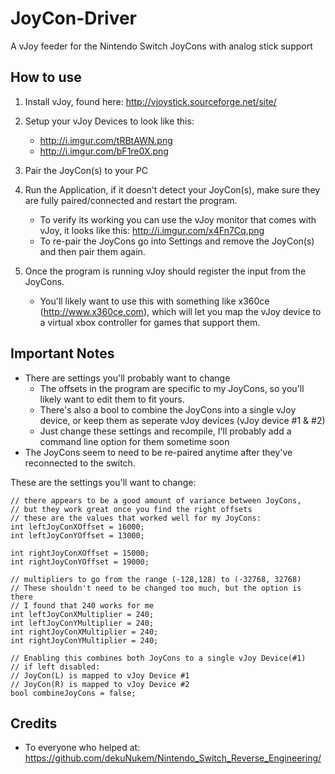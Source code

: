 # JoyCon-Driver
A vJoy feeder for the Nintendo Switch JoyCons with analog stick support


## How to use
1. Install vJoy, found here: http://vjoystick.sourceforge.net/site/

2. Setup your vJoy Devices to look like this:
    * http://i.imgur.com/tRBtAWN.png
    * http://i.imgur.com/bF1re0X.png

3. Pair the JoyCon(s) to your PC

4. Run the Application, if it doesn't detect your JoyCon(s), make sure they are fully paired/connected and restart the program.
    * To verify its working you can use the vJoy monitor that comes with vJoy, it looks like this: http://i.imgur.com/x4Fn7Cq.png
    * To re-pair the JoyCons go into Settings and remove the JoyCon(s) and then pair them again.

5. Once the program is running vJoy should register the input from the JoyCons.
    * You'll likely want to use this with something like x360ce (http://www.x360ce.com), which will let you map the vJoy device to a virtual xbox controller for games that support them.


## Important Notes
* There are settings you'll probably want to change
  * The offsets in the program are specific to my JoyCons, so you'll likely want to edit them to fit yours.
  * There's also a bool to combine the JoyCons into a single vJoy device, or keep them as seperate vJoy devices (vJoy device #1 & #2)
  * Just change these settings and recompile, I'll probably add a command line option for them sometime soon
* The JoyCons seem to need to be re-paired anytime after they've reconnected to the switch.

These are the settings you'll want to change:
```
// there appears to be a good amount of variance between JoyCons,
// but they work great once you find the right offsets
// these are the values that worked well for my JoyCons:
int leftJoyConXOffset = 16000;
int leftJoyConYOffset = 13000;

int rightJoyConXOffset = 15000;
int rightJoyConYOffset = 19000;

// multipliers to go from the range (-128,128) to (-32768, 32768)
// These shouldn't need to be changed too much, but the option is there
// I found that 240 works for me
int leftJoyConXMultiplier = 240;
int leftJoyConYMultiplier = 240;
int rightJoyConXMultiplier = 240;
int rightJoyConYMultiplier = 240;

// Enabling this combines both JoyCons to a single vJoy Device(#1)
// if left disabled:
// JoyCon(L) is mapped to vJoy Device #1
// JoyCon(R) is mapped to vJoy Device #2
bool combineJoyCons = false;
```




## Credits
  * To everyone who helped at: https://github.com/dekuNukem/Nintendo_Switch_Reverse_Engineering/


